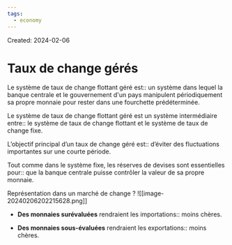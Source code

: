 ```yaml
---
tags:
  - economy
---
```

Created: 2024-02-06

# Taux de change gérés

Le système de taux de change flottant géré est:: un système dans lequel la banque centrale et le gouvernement d'un pays manipulent périodiquement sa propre monnaie pour rester dans une fourchette prédéterminée.
<!--SR:!2024-03-01,6,170-->

Le système de taux de change flottant géré est un système intermédiaire entre:: le système de taux de change flottant et le système de taux de change fixe.
<!--SR:!2024-03-05,11,210-->

L’objectif principal d’un taux de change géré est:: d’éviter des fluctuations importantes sur une courte période.
<!--SR:!2024-02-28,11,230-->

Tout comme dans le système fixe, les réserves de devises sont essentielles pour:: que la banque centrale puisse contrôler la valeur de sa propre monnaie.
<!--SR:!2024-02-27,4,210-->


Représentation dans un marché de change
?
![[image-20240206202215628.png]]
<!--SR:!2024-02-26,8,230-->

- **Des monnaies surévaluées** rendraient les importations:: moins chères.
<!--SR:!2024-03-14,22,250-->
- **Des monnaies sous-évaluées** rendraient les exportations:: moins chères.
<!--SR:!2024-03-06,16,250-->